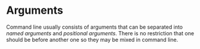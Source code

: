 # Arguments

Command line usually consists of arguments that can be separated into _named arguments_ and _positional arguments_.
There is no restriction that one should be before another one so they may be mixed in command line.
